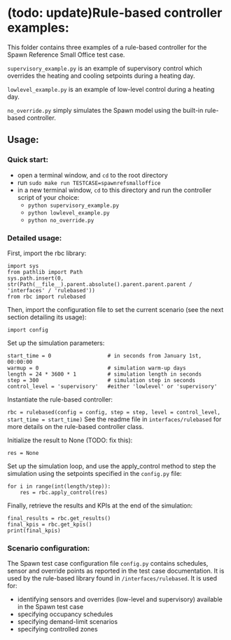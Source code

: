 # (todo: update)Rule-based controller examples:

This folder contains three examples of a rule-based controller for the Spawn Reference Small Office test case.

``supervisory_example.py`` is an example of supervisory control which overrides the heating and cooling setpoints
during a heating day.

``lowlevel_example.py`` is an example of low-level control during a heating day.

``no_override.py`` simply simulates the Spawn model using the built-in rule-based controller.

## Usage:

### Quick start:

- open a terminal window, and ``cd`` to the root directory
- run ``sudo make run TESTCASE=spawnrefsmalloffice``
- in a new terminal window, ``cd`` to this directory and run the controller script of your choice:
  - ``python supervisory_example.py``
  - ``python lowlevel_example.py``
  - ``python no_override.py``

### Detailed usage:

First, import the rbc library:
```
import sys
from pathlib import Path
sys.path.insert(0, str(Path(__file__).parent.absolute().parent.parent.parent / 'interfaces' / 'rulebased'))
from rbc import rulebased
```

Then, import the configuration file to set the current scenario (see the next section detailing its usage):

``import config``

Set up the simulation parameters:

```
start_time = 0                  # in seconds from January 1st, 00:00:00
warmup = 0                      # simulation warm-up days
length = 24 * 3600 * 1          # simulation length in seconds
step = 300                      # simulation step in seconds
control_level = 'supervisory'   #either 'lowlevel' or 'supervisory'
```

Instantiate the rule-based controller:

``rbc = rulebased(config = config, step = step, level = control_level, start_time = start_time)``
See the readme file in ``interfaces/rulebased`` for more details on the rule-based controller class.

Initialize the result to None (TODO: fix this):

``res = None``

Set up the simulation loop, and use the apply_control method to step the simulation using the setpoints specified in
the ``config.py`` file:

```
for i in range(int(length/step)):
    res = rbc.apply_control(res)
```

Finally, retrieve the results and KPIs at the end of the simulation:

```
final_results = rbc.get_results()
final_kpis = rbc.get_kpis()
print(final_kpis)
```

### Scenario configuration:

The Spawn test case configuration file ``config.py`` contains schedules, sensor and override points as reported in the 
test case documentation. It is used by the rule-based library found in ``/interfaces/rulebased``.
It is used for:
- identifying sensors and overrides (low-level and supervisory) available in the Spawn test case
- specifying occupancy schedules
- specifying demand-limit scenarios
- specifying controlled zones
